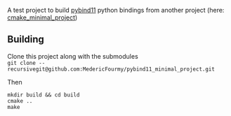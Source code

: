 A test project to build [pybind11](https://github.com/pybind/pybind11) python bindings from another project (here: [cmake_minimal_project](https://github.com/MedericFourmy/cmake_minimal_project))

## Building
Clone this project along with the submodules  
`git clone --recursivegit@github.com:MedericFourmy/pybind11_minimal_project.git`

Then  
```
mkdir build && cd build
cmake ..
make
```